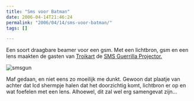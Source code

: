 ```yaml
---
title: "Sms voor Batman"
date: 2006-04-14T21:46:24
permalink: "2006/04/14/sms-voor-batman/"
tags: []

---
```

Een soort draagbare beamer voor een gsm. Met een lichtbron, gsm en een lens maakten de gasten van [Troikart](http://www.troika.uk.com/troikart%20index.htm "http://www.troika.uk.com/troikart%20index.htm") de [SMS Guerrilla Projector.](http://www.troika.uk.com/sms-guerrilla-projector.htm "http://www.troika.uk.com/sms-guerrilla-projector.htm")

![smsgun](@images/posts/2006/04/what-are-you-waiting-for.jpg)

Maf gedaan, en niet eens zo moeilijk me dunkt. Gewoon dat plaatje van achter dat lcd shermpje halen dat het doorzichtig komt, lichtbron er op en wat foefelen met een lens. Alhoewel, dit zal wel erg samengevat zijn…
